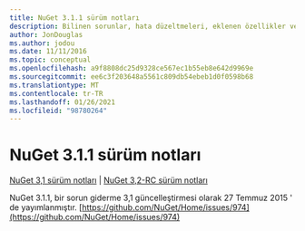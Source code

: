 ```yaml
---
title: NuGet 3.1.1 sürüm notları
description: Bilinen sorunlar, hata düzeltmeleri, eklenen özellikler ve CCR 'ler dahil olmak üzere NuGet 3.1.1 için sürüm notları.
author: JonDouglas
ms.author: jodou
ms.date: 11/11/2016
ms.topic: conceptual
ms.openlocfilehash: a9f8808dc25d9328ce567ec1b55eb8e642d9969e
ms.sourcegitcommit: ee6c3f203648a5561c809db54ebeb1d0f0598b68
ms.translationtype: MT
ms.contentlocale: tr-TR
ms.lasthandoff: 01/26/2021
ms.locfileid: "98780264"
---
```

# <a name="nuget-311-release-notes"></a>NuGet 3.1.1 sürüm notları

[NuGet 3,1 sürüm notları](../release-notes/nuget-3.1.md)  |  [NuGet 3,2-RC sürüm notları](../release-notes/nuget-3.2-RC.md)

NuGet 3.1.1, bir sorun giderme 3,1 güncelleştirmesi olarak 27 Temmuz 2015 ' de yayımlanmıştır.
[https://github.com/NuGet/Home/issues/974](https://github.com/NuGet/Home/issues/974)